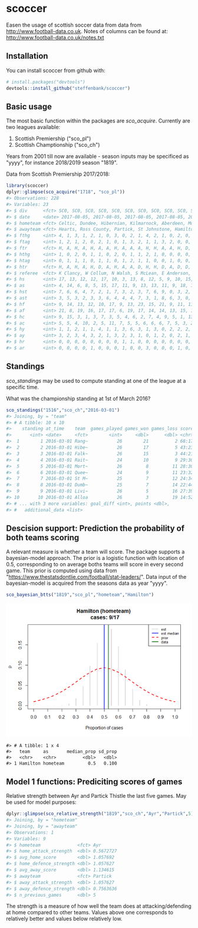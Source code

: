 
<!-- README.md is generated from README.Rmd. Please edit that file -->
scoccer
=======

Easen the usage of scottish soccer data from data from <http://www.football-data.co.uk>. Notes of columns can be found at: <http://www.football-data.co.uk/notes.txt>

Installation
------------

You can install scoccer from github with:

``` r
# install.packages("devtools")
devtools::install_github("steffenbank/scoccer")
```

Basic usage
-----------

The most basic function within the packages are *sco\_acquire*. Currently are two leagues available:

1.  Scottish Premiership ("sco\_pl")
2.  Scottish Champtionship ("sco\_ch")

Years from 2001 till now are available - season inputs may be specificed as "yyyy", for instance 2018/2019 season "1819".

Data from Scottish Premiership 2017/2018:

``` r
library(scoccer)
dplyr::glimpse(sco_acquire("1718", "sco_pl"))
#> Observations: 228
#> Variables: 23
#> $ div      <fct> SC0, SC0, SC0, SC0, SC0, SC0, SC0, SC0, SC0, SC0, SC0...
#> $ date     <date> 2017-08-05, 2017-08-05, 2017-08-05, 2017-08-05, 2017...
#> $ hometeam <fct> Celtic, Dundee, Hibernian, Kilmarnock, Aberdeen, Moth...
#> $ awayteam <fct> Hearts, Ross County, Partick, St Johnstone, Hamilton,...
#> $ fthg     <int> 4, 1, 3, 1, 2, 1, 0, 3, 0, 2, 1, 4, 2, 1, 0, 2, 0, 1,...
#> $ ftag     <int> 1, 2, 1, 2, 0, 2, 1, 0, 1, 3, 2, 1, 1, 3, 2, 0, 0, 0,...
#> $ ftr      <fct> H, A, H, A, H, A, A, H, A, A, A, H, H, A, A, H, D, H,...
#> $ hthg     <int> 1, 0, 2, 0, 1, 1, 0, 2, 0, 1, 1, 2, 1, 0, 0, 0, 0, 1,...
#> $ htag     <int> 0, 1, 1, 1, 0, 1, 1, 0, 1, 2, 1, 1, 0, 0, 1, 0, 0, 0,...
#> $ htr      <fct> H, A, H, A, H, D, A, H, A, A, D, H, H, D, A, D, D, H,...
#> $ referee  <fct> K Clancy, W Collum, N Walsh, S McLean, E Anderson, B ...
#> $ hs       <int> 17, 13, 12, 12, 17, 10, 3, 13, 8, 12, 5, 9, 10, 15, 3...
#> $ as       <int> 4, 14, 6, 8, 5, 15, 17, 11, 9, 13, 13, 11, 9, 18, 15,...
#> $ hst      <int> 7, 6, 6, 4, 7, 2, 1, 7, 3, 2, 3, 7, 6, 9, 0, 3, 2, 3,...
#> $ ast      <int> 3, 5, 3, 2, 3, 3, 6, 4, 4, 4, 7, 3, 1, 8, 6, 3, 0, 3,...
#> $ hf       <int> 9, 14, 13, 12, 10, 17, 9, 13, 23, 15, 21, 9, 11, 11, ...
#> $ af       <int> 21, 8, 19, 16, 17, 17, 6, 19, 17, 14, 14, 13, 15, 12,...
#> $ hc       <int> 9, 15, 3, 1, 3, 7, 3, 5, 4, 6, 2, 7, 4, 9, 5, 1, 13, ...
#> $ ac       <int> 5, 5, 4, 10, 2, 5, 11, 7, 5, 5, 6, 6, 6, 7, 5, 3, 2, ...
#> $ hy       <int> 1, 1, 2, 1, 1, 4, 1, 1, 3, 6, 3, 1, 3, 0, 2, 2, 2, 0,...
#> $ ay       <int> 3, 2, 3, 4, 3, 2, 1, 3, 2, 3, 1, 0, 1, 2, 0, 2, 1, 2,...
#> $ hr       <int> 0, 0, 0, 0, 0, 0, 0, 0, 1, 1, 0, 0, 0, 0, 0, 0, 0, 0,...
#> $ ar       <int> 0, 0, 0, 0, 1, 0, 0, 0, 1, 0, 0, 3, 0, 0, 0, 1, 0, 0,...
```

Standings
---------

*sco\_standings* may be used to compute standing at one of the league at a specific time.

What was the championship standing at 1st of March 2016?

``` r
sco_standings("1516","sco_ch","2016-03-01")
#> Joining, by = "team"
#> # A tibble: 10 x 10
#>    standing at_time    team  games_played games_won games_loss score
#>       <int> <date>     <fct>        <int>     <dbl>      <dbl> <chr>
#>  1        1 2016-03-01 Rang~           26        21          2 68:17
#>  2        2 2016-03-01 Hibe~           26        17          5 43:23
#>  3        3 2016-03-01 Falk~           26        15          3 44:21
#>  4        4 2016-03-01 Rait~           24        10          9 29:30
#>  5        5 2016-03-01 Mort~           26         8         11 28:30
#>  6        6 2016-03-01 Quee~           24         9         11 23:32
#>  7        7 2016-03-01 St M~           25         7         12 24:34
#>  8        8 2016-03-01 Dumb~           25         7         14 22:44
#>  9        9 2016-03-01 Livi~           26         5         16 27:39
#> 10       10 2016-03-01 Alloa           26         3         19 14:52
#> # ... with 3 more variables: goal_diff <int>, points <dbl>,
#> #   additional_data <list>
```

Descision support: Prediction the probability of both teams scoring
-------------------------------------------------------------------

A relevant measure is whether a team will score. The package supports a bayesian-model approach. The prior is a logistic function with location of 0.5, corresponding to on average boths teams will score in every second game. This prior is computed using data from "<https://www.thestatsdontlie.com/football/stat-leaders/>". Data input of the bayesian-model is acquired from the seasons data as year "yyyy".

``` r
sco_bayesian_btts("1819","sco_pl","hometeam","Hamilton")
```

![](README-unnamed-chunk-4-1.png)

    #> # A tibble: 1 x 4
    #>   team     as       median_prop sd_prop
    #>   <chr>    <chr>          <dbl>   <dbl>
    #> 1 Hamilton hometeam         0.5   0.100

Model 1 functions: Prediciting scores of games
----------------------------------------------

Relative strength between Ayr and Partick Thistle the last five games. May be used for model purposes:

``` r
dplyr::glimpse(sco_relative_strength("1819","sco_ch","Ayr","Partick",5))
#> Joining, by = "hometeam"
#> Joining, by = "awayteam"
#> Observations: 1
#> Variables: 9
#> $ hometeam              <fct> Ayr
#> $ home_attack_strength  <dbl> 0.5672727
#> $ avg_home_score        <dbl> 1.057692
#> $ home_defence_strength <dbl> 1.057627
#> $ avg_away_score        <dbl> 1.134615
#> $ awayteam              <fct> Partick
#> $ away_attack_strength  <dbl> 1.057627
#> $ away_defence_strength <dbl> 0.7563636
#> $ n_previous_games      <dbl> 5
```

The strength is a measure of how well the team does at attacking/defending at home compared to other teams. Values above one corresponds to relatively better and values below relatively low.
